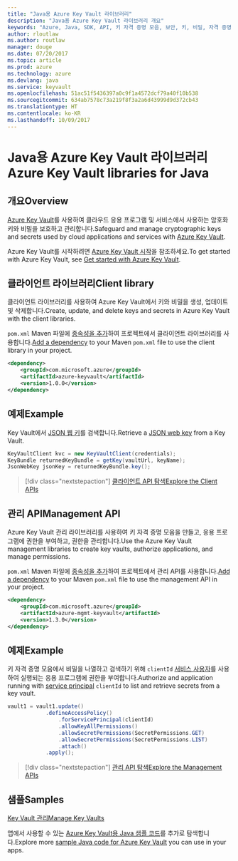 ```yaml
---
title: "Java용 Azure Key Vault 라이브러리"
description: "Java용 Azure Key Vault 라이브러리 개요"
keywords: "Azure, Java, SDK, API, 키 자격 증명 모음, 보안, 키, 비밀, 자격 증명 모음"
author: rloutlaw
ms.author: routlaw
manager: douge
ms.date: 07/20/2017
ms.topic: article
ms.prod: azure
ms.technology: azure
ms.devlang: java
ms.service: keyvault
ms.openlocfilehash: 51ac51f5436397a0c9f1a4572dcf79a40f10b538
ms.sourcegitcommit: 634ab7578c73a219f8f3a2a6d43999d9d372cb43
ms.translationtype: HT
ms.contentlocale: ko-KR
ms.lasthandoff: 10/09/2017
---
```

# <a name="azure-key-vault-libraries-for-java"></a><span data-ttu-id="52c72-104">Java용 Azure Key Vault 라이브러리</span><span class="sxs-lookup"><span data-stu-id="52c72-104">Azure Key Vault libraries for Java</span></span>

## <a name="overview"></a><span data-ttu-id="52c72-105">개요</span><span class="sxs-lookup"><span data-stu-id="52c72-105">Overview</span></span>

<span data-ttu-id="52c72-106">[Azure Key Vault](/azure/key-vault/)를 사용하여 클라우드 응용 프로그램 및 서비스에서 사용하는 암호화 키와 비밀을 보호하고 관리합니다.</span><span class="sxs-lookup"><span data-stu-id="52c72-106">Safeguard and manage cryptographic keys and secrets used by cloud applications and services with [Azure Key Vault](/azure/key-vault/).</span></span>

<span data-ttu-id="52c72-107">Azure Key Vault를 시작하려면 [Azure Key Vault 시작](/azure/key-vault/key-vault-get-started)을 참조하세요.</span><span class="sxs-lookup"><span data-stu-id="52c72-107">To get started with Azure Key Vault, see [Get started with Azure Key Vault](/azure/key-vault/key-vault-get-started).</span></span>

## <a name="client-library"></a><span data-ttu-id="52c72-108">클라이언트 라이브러리</span><span class="sxs-lookup"><span data-stu-id="52c72-108">Client library</span></span>

<span data-ttu-id="52c72-109">클라이언트 라이브러리를 사용하여 Azure Key Vault에서 키와 비밀을 생성, 업데이트 및 삭제합니다.</span><span class="sxs-lookup"><span data-stu-id="52c72-109">Create, update, and delete keys and secrets in Azure Key Vault with the client libraries.</span></span>

<span data-ttu-id="52c72-110">`pom.xml` Maven 파일에 [종속성을 추가](https://maven.apache.org/guides/getting-started/index.html#How_do_I_use_external_dependencies)하여 프로젝트에서 클라이언트 라이브러리를 사용합니다.</span><span class="sxs-lookup"><span data-stu-id="52c72-110">[Add a dependency](https://maven.apache.org/guides/getting-started/index.html#How_do_I_use_external_dependencies) to your Maven `pom.xml` file to use the client library in your project.</span></span>  

```XML
<dependency>
    <groupId>com.microsoft.azure</groupId>
    <artifactId>azure-keyvault</artifactId>
    <version>1.0.0</version>
</dependency>
```   

## <a name="example"></a><span data-ttu-id="52c72-111">예제</span><span class="sxs-lookup"><span data-stu-id="52c72-111">Example</span></span>

<span data-ttu-id="52c72-112">Key Vault에서 [JSON 웹 키](https://tools.ietf.org/html/draft-ietf-jose-json-web-key-18)를 검색합니다.</span><span class="sxs-lookup"><span data-stu-id="52c72-112">Retrieve a [JSON web key](https://tools.ietf.org/html/draft-ietf-jose-json-web-key-18) from a Key Vault.</span></span>

```java
KeyVaultClient kvc = new KeyVaultClient(credentials);
KeyBundle returnedKeyBundle = getKey(vaultUrl, keyName);
JsonWebKey jsonKey = returnedKeyBundle.key();
```

> [!div class="nextstepaction"]
> [<span data-ttu-id="52c72-113">클라이언트 API 탐색</span><span class="sxs-lookup"><span data-stu-id="52c72-113">Explore the Client APIs</span></span>](/java/api/overview/azure/keyvault/clientlibrary)


## <a name="management-api"></a><span data-ttu-id="52c72-114">관리 API</span><span class="sxs-lookup"><span data-stu-id="52c72-114">Management API</span></span>

<span data-ttu-id="52c72-115">Azure Key Vault 관리 라이브러리를 사용하여 키 자격 증명 모음을 만들고, 응용 프로그램에 권한을 부여하고, 권한을 관리합니다.</span><span class="sxs-lookup"><span data-stu-id="52c72-115">Use the Azure Key Vault management libraries to create key vaults, authorize applications, and manage permissions.</span></span> 

<span data-ttu-id="52c72-116">`pom.xml` Maven 파일에 [종속성을 추가](https://maven.apache.org/guides/getting-started/index.html#How_do_I_use_external_dependencies)하여 프로젝트에서 관리 API를 사용합니다.</span><span class="sxs-lookup"><span data-stu-id="52c72-116">[Add a dependency](https://maven.apache.org/guides/getting-started/index.html#How_do_I_use_external_dependencies) to your Maven `pom.xml` file to use the management API in your project.</span></span>  

```XML
<dependency>
    <groupId>com.microsoft.azure</groupId>
    <artifactId>azure-mgmt-keyvault</artifactId>
    <version>1.3.0</version>
</dependency>
```

## <a name="example"></a><span data-ttu-id="52c72-117">예제</span><span class="sxs-lookup"><span data-stu-id="52c72-117">Example</span></span>

<span data-ttu-id="52c72-118">키 자격 증명 모음에서 비밀을 나열하고 검색하기 위해 `clientId` [서비스 사용자](/azure/azure-resource-manager/resource-group-create-service-principal-portal)를 사용하여 실행되는 응용 프로그램에 권한을 부여합니다.</span><span class="sxs-lookup"><span data-stu-id="52c72-118">Authorize and application running with [service principal](/azure/azure-resource-manager/resource-group-create-service-principal-portal) `clientId` to list and retrieve secrets from a key vault.</span></span> 

```java
vault1 = vault1.update()
            .defineAccessPolicy()
                .forServicePrincipal(clientId)
                .allowKeyAllPermissions()
                .allowSecretPermissions(SecretPermissions.GET)
                .allowSecretPermissions(SecretPermissions.LIST)
                .attach()
            .apply();
```

> [!div class="nextstepaction"]
> [<span data-ttu-id="52c72-119">관리 API 탐색</span><span class="sxs-lookup"><span data-stu-id="52c72-119">Explore the Management APIs</span></span>](/java/api/overview/azure/keyvault/managementapi)


## <a name="samples"></a><span data-ttu-id="52c72-120">샘플</span><span class="sxs-lookup"><span data-stu-id="52c72-120">Samples</span></span>

<span data-ttu-id="52c72-121">[Key Vault 관리][1]</span><span class="sxs-lookup"><span data-stu-id="52c72-121">[Manage Key Vaults][1]</span></span>   

[1]: https://github.com/Azure-Samples/key-vault-java-manage-key-vaults

<span data-ttu-id="52c72-122">앱에서 사용할 수 있는 [Azure Key Vault용 Java 샘플 코드](https://azure.microsoft.com/resources/samples/?platform=java&term=key+vault)를 추가로 탐색합니다.</span><span class="sxs-lookup"><span data-stu-id="52c72-122">Explore more [sample Java code for Azure Key Vault](https://azure.microsoft.com/resources/samples/?platform=java&term=key+vault) you can use in your apps.</span></span>
